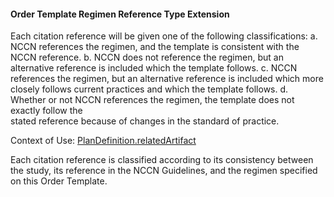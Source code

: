 #### Order Template Regimen Reference Type Extension

Each citation reference will be given one of the following classifications:
a.  NCCN references the regimen, and the template is consistent with the NCCN reference.
b.  NCCN does not reference the regimen, but an alternative reference is included which the template follows.
c.  NCCN references the regimen,  but an alternative reference is included which more closely
follows current practices and which the template follows.
d. Whether  or  not  NCCN references the  regimen,  the  template  does  not  exactly  follow  the  
stated reference because of changes in the standard of practice.

Context of Use: [PlanDefinition.relatedArtifact](http://hl7.org/fhir/2017Jan/metadatatypes.html#RelatedArtifact)


Each citation reference is classified according to its consistency between the study, its reference in the NCCN Guidelines, and the regimen specified on this Order Template.
